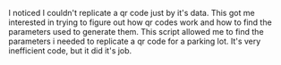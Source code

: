 I noticed I couldn't replicate a qr code just by it's data. This got me interested in trying to figure out how qr codes work and how to find the parameters used to generate them. This script allowed me to find the parameters i needed to replicate a qr code for a parking lot. It's very inefficient code, but it did it's job.
